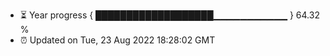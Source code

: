 - ⏳ Year progress { ███████████████████▁▁▁▁▁▁▁▁▁▁▁ } 64.32 %
- ⏰ Updated on Tue, 23 Aug 2022 18:28:02 GMT

